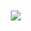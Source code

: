 
ㅤㅤ<img src="https://github.com/CodeSystem2022/BrainStorm-CuartoSemestre/assets/113069344/85645285-6882-4ef4-a42a-9a9873b2e1d7" align="center"/>

